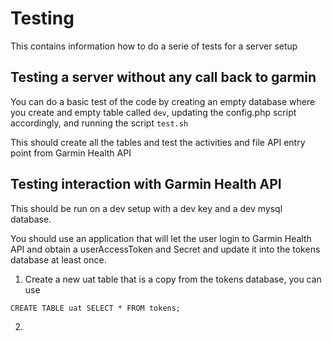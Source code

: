 # Testing 

This contains information how to do a serie of tests for a server setup

## Testing a server without any call back to garmin

You can do a basic test of the code by creating an empty database where you create and empty table called `dev`, updating the config.php script accordingly, and running the script `test.sh`

This should create all the tables and test the activities and file API entry point from Garmin Health API

## Testing interaction with Garmin Health API

This should be run on a dev setup with a dev key and a dev mysql database.

You should use an application that will let the user login to Garmin Health API and obtain a userAccessToken and Secret and update it into the tokens database at least once.

1. Create a new uat table that is a copy from the tokens database, you can use

```
CREATE TABLE uat SELECT * FROM tokens;
```

2. 
